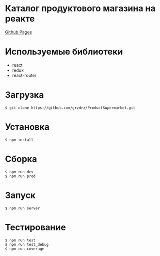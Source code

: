# Каталог продуктового магазина на реакте
<a href="https://grzdrz.github.io/ProductSupermarket/"><p>Github Pages</p></a>

# Используемые библиотеки

* react
* redux
* react-router

# Загрузка
```
$ git clone https://github.com/grzdrz/ProductSupermarket.git
```

# Установка
```
$ npm install
```

# Сборка
```
$ npm run dev
$ npm run prod
```

# Запуск
```
$ npm run server
```

# Тестирование
```
$ npm run test
$ npm run test_debug
$ npm run coverage
```
